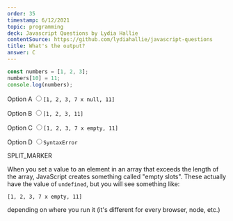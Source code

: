 ```yaml
---
order: 35
timestamp: 6/12/2021
topic: programming
deck: Javascript Questions by Lydia Hallie
contentSource: https://github.com/lydiahallie/javascript-questions
title: What's the output?
answer: C
---
```


  

```javascript
const numbers = [1, 2, 3];
numbers[10] = 11;
console.log(numbers);
```


<label for="option-A">Option A</label>
<input type="radio" name="answer-option" id="option-A" value="A">`[1, 2, 3, 7 x null, 11]`</input>
    

<label for="option-B">Option B</label>
<input type="radio" name="answer-option" id="option-B" value="B">`[1, 2, 3, 11]`</input>
    

<label for="option-C">Option C</label>
<input type="radio" name="answer-option" id="option-C" value="C">`[1, 2, 3, 7 x empty, 11]`</input>
    

<label for="option-D">Option D</label>
<input type="radio" name="answer-option" id="option-D" value="D">`SyntaxError`</input>
    




SPLIT_MARKER

When you set a value to an element in an array that exceeds the length of the array, JavaScript creates something called "empty slots". These actually have the value of `undefined`, but you will see something like:

`[1, 2, 3, 7 x empty, 11]`

depending on where you run it (it's different for every browser, node, etc.)



